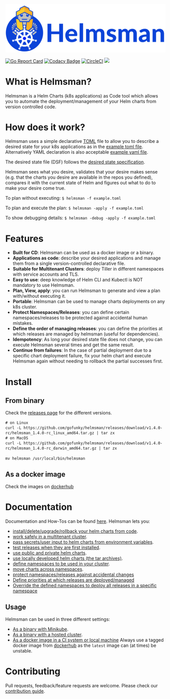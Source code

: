 ![helmsman-logo](docs/images/helmsman.png)

[![Go Report Card](https://goreportcard.com/badge/github.com/gofunky/helmsman)](https://goreportcard.com/report/github.com/gofunky/helmsman)
[![Codacy Badge](https://api.codacy.com/project/badge/Grade/5cb4f4fd3bb54fd99f1076bb686d3d8e)](https://www.codacy.com/app/gofunky/helmsman?utm_source=github.com&amp;utm_medium=referral&amp;utm_content=gofunky/helmsman&amp;utm_campaign=Badge_Grade)
[![CircleCI](https://circleci.com/gh/gofunky/helmsman.svg?style=svg)](https://circleci.com/gh/gofunky/helmsman)
[![](https://images.microbadger.com/badges/image/gofunky/helmsman.svg)](https://microbadger.com/images/gofunky/helmsman "Get your own image badge on microbadger.com")

# What is Helmsman?

Helmsman is a Helm Charts (k8s applications) as Code tool which allows you to automate the deployment/management of your Helm charts from version controlled code.

# How does it work?

Helmsman uses a simple declarative [TOML](https://github.com/toml-lang/toml) file to allow you to describe a desired state for your k8s applications as in the [example toml file](https://github.com/gofunky/helmsman/blob/master/example.toml).
Alternatively YAML declaration is also acceptable [example yaml file](https://github.com/gofunky/helmsman/blob/master/example.yaml).

The desired state file (DSF) follows the [desired state specification](https://github.com/gofunky/helmsman/blob/master/docs/desired_state_specification.md).

Helmsman sees what you desire, validates that your desire makes sense (e.g. that the charts you desire are available in the repos you defined), compares it with the current state of Helm and figures out what to do to make your desire come true. 

To plan without executing:
``` $ helmsman -f example.toml ```

To plan and execute the plan:
``` $ helmsman -apply -f example.toml ```

To show debugging details:
``` $ helmsman -debug -apply -f example.toml ```

# Features

- **Built for CD**: Helmsman can be used as a docker image or a binary. 
- **Applications as code**: describe your desired applications and manage them from a single version-controlled declarative file.
- **Suitable for Multitenant Clusters**: deploy Tiller in different namespaces with service accounts and TLS.
- **Easy to use**: deep knowledge of Helm CLI and Kubectl is NOT mandatory to use Helmsman. 
- **Plan, View, apply**: you can run Helmsman to generate and view a plan with/without executing it. 
- **Portable**: Helmsman can be used to manage charts deployments on any k8s cluster.
- **Protect Namespaces/Releases**: you can define certain namespaces/releases to be protected against accidental human mistakes.
- **Define the order of managing releases**: you can define the priorities at which releases are managed by helmsman (useful for dependencies).
- **Idempotency**: As long your desired state file does not change, you can execute Helmsman several times and get the same result. 
- **Continue from failures**: In the case of partial deployment due to a specific chart deployment failure, fix your helm chart and execute Helmsman again without needing to rollback the partial successes first.

# Install

## From binary

Check the [releases page](https://github.com/gofunky/helmsman/releases) for the different versions.
```
# on Linux
curl -L https://github.com/gofunky/helmsman/releases/download/v1.4.0-rc/helmsman_1.4.0-rc_linux_amd64.tar.gz | tar zx
# on MacOS
curl -L https://github.com/gofunky/helmsman/releases/download/v1.4.0-rc/helmsman_1.4.0-rc_darwin_amd64.tar.gz | tar zx

mv helmsman /usr/local/bin/helmsman
```

## As a docker image
Check the images on [dockerhub](https://hub.docker.com/r/gofunky/helmsman/tags/)

# Documentation

Documentation and How-Tos can be found [here](https://github.com/gofunky/helmsman/blob/master/docs/).
Helmsman lets you:

- [install/delete/upgrade/rollback your helm charts from code](https://github.com/gofunky/helmsman/blob/master/docs/how_to/manipulate_apps.md).
- [work safely in a multitenant cluster](https://github.com/gofunky/helmsman/blob/master/docs/how_to/multitenant_clusters_guide.md).
- [pass secrets/user input to helm charts from environment variables](https://github.com/gofunky/helmsman/blob/master/docs/how_to/pass_secrets_from_env_variables.md).
- [test releases when they are first installed](https://github.com/gofunky/helmsman/blob/master/docs/how_to/test_charts.md).
- [use public and private helm charts](https://github.com/gofunky/helmsman/blob/master/docs/how_to/use_private_helm_charts.md).
- [use locally developed helm charts (the tar archives)](https://github.com/gofunky/helmsman/blob/master/docs/how_to/use_local_charts.md).
- [define namespaces to be used in your cluster](https://github.com/gofunky/helmsman/blob/master/docs/how_to/define_namespaces.md).
- [move charts across namespaces](https://github.com/gofunky/helmsman/blob/master/docs/how_to/move_charts_across_namespaces.md).
- [protect namespaces/releases against accidental changes](https://github.com/gofunky/helmsman/blob/master/docs/how_to/protect_namespaces_and_releases.md)
- [Define priorities at which releases are deployed/managed](https://github.com/gofunky/helmsman/blob/master/docs/how_to/use_the_priority_key.md)
- [Override the defined namespaces to deploy all releases in a specific namespace](https://github.com/gofunky/helmsman/blob/master/docs/how_to/override_defined_namespaces.md)


## Usage 

Helmsman can be used in three different settings:

- [As a binary with Minikube](https://github.com/gofunky/helmsman/blob/master/docs/how_to/run_helmsman_with_minikube.md).
- [As a binary with a hosted cluster](https://github.com/gofunky/helmsman/blob/master/docs/how_to/run_helmsman_with_hosted_cluster.md).
- [As a docker image in a CI system or local machine](https://github.com/gofunky/helmsman/blob/master/docs/how_to/run_helmsman_in_ci.md) Always use a tagged docker image from [dockerhub](https://hub.docker.com/r/gofunky/helmsman/) as the `latest` image can (at times) be unstable.


# Contributing

Pull requests, feedback/feature requests are welcome. Please check our [contribution guide](CONTRIBUTION.md).
